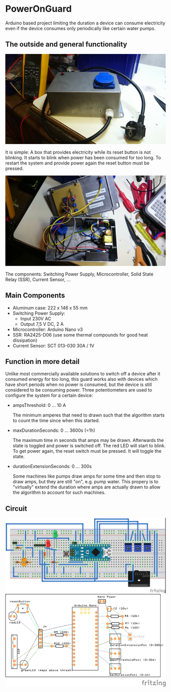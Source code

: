 # PowerOnGuard
Arduino based project limiting the duration a device can consume electricity even if the device consumes only periodically like certain water pumps.

## The outside and general functionality
![PowerOnGuard0](docs/DSC_0082.JPG)

It is simple: A box that provides electricity while its reset button is not blinking. It starts to blink when power has been consumed for too long. To restart the system and provide power again the reset button must be pressed.

![PowerOnGuard1](docs/DSC_0081.JPG)

The components: Switching Power Supply, Microcontroller, Solid State Relay (SSR), Current Sensor, ...

## Main Components

* Aluminum case: 222 x 146 x 55 mm
* Switching Power Supply: 
  * Input 230V AC
  * Output 7,5 V DC, 2 A
* Microcontroller: Arduino Nano v3
* SSR: RA2425-D06 (use some thermal compounds for good heat dissipation)
* Current Sensor: SCT 013-030 30A / 1V

## Function in more detail
Unlike most commercially available solutions to switch off a device after it consumed energy for too long, this guard works also with devices which have short periods when no power is consumed, but the device is still considered to be consuming power.
Three potentiometers are used to configure the system for a certain device:
* ampsThreshold: 0 ... 10 A

  The minimum amperes that need to drawn such that the algorithm starts to count the time since when this started.
* maxDurationSeconds: 0 ... 3600s (=1h)

  The maximum time in seconds that amps may be drawn. Afterwards the state is toggled and power is switched off.
  The red LED will start to blink. To get power again, the reset switch must be pressed. It will toggle the state.
* durationExtensionSeconds: 0 ... 300s

  Some machines like pumps draw amps for some time and then stop to draw amps, but they are still "on", e.g. pump water.
  This propery is to "virtually" extend the duration where amps are actually drawn to allow the algorithm to account for such machines.

## Circuit
![PowerOnGuard_Circuit_Breadboard](circuit/PumpGuard_bb.jpg)
![PowerOnGuard_Circuit_PCB](circuit/PumpGuard_pcb.jpg)
